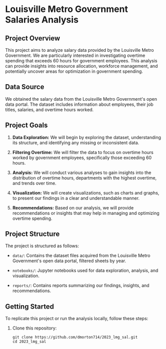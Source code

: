 # Louisville Metro Government Salaries Analysis

## Project Overview

This project aims to analyze salary data provided by the Louisville Metro Government. We are particularly interested in investigating overtime spending that exceeds 60 hours for government employees. This analysis can provide insights into resource allocation, workforce management, and potentially uncover areas for optimization in government spending.

## Data Source

We obtained the salary data from the Louisville Metro Government's open data portal. The dataset includes information about employees, their job titles, salaries, and overtime hours worked.

## Project Goals

1. **Data Exploration:** We will begin by exploring the dataset, understanding its structure, and identifying any missing or inconsistent data.

2. **Filtering Overtime:** We will filter the data to focus on overtime hours worked by government employees, specifically those exceeding 60 hours.

3. **Analysis:** We will conduct various analyses to gain insights into the distribution of overtime hours, departments with the highest overtime, and trends over time.

4. **Visualization:** We will create visualizations, such as charts and graphs, to present our findings in a clear and understandable manner.

5. **Recommendations:** Based on our analysis, we will provide recommendations or insights that may help in managing and optimizing overtime spending.

## Project Structure

The project is structured as follows:

- `data/`: Contains the dataset files acquired from the Louisville Metro Government's open data portal, filtered sheets by year.

- `notebooks/`: Jupyter notebooks used for data exploration, analysis, and visualization.

- `reports/`: Contains reports summarizing our findings, insights, and recommendations.

## Getting Started

To replicate this project or run the analysis locally, follow these steps:

1. Clone this repository:
   ```shell
   git clone https://github.com/dmorton714/2023_lmg_sal.git
   cd 2023_lmg_sal


<!-- python3 -m venv env
source env/bin/activate
deactivate -->
